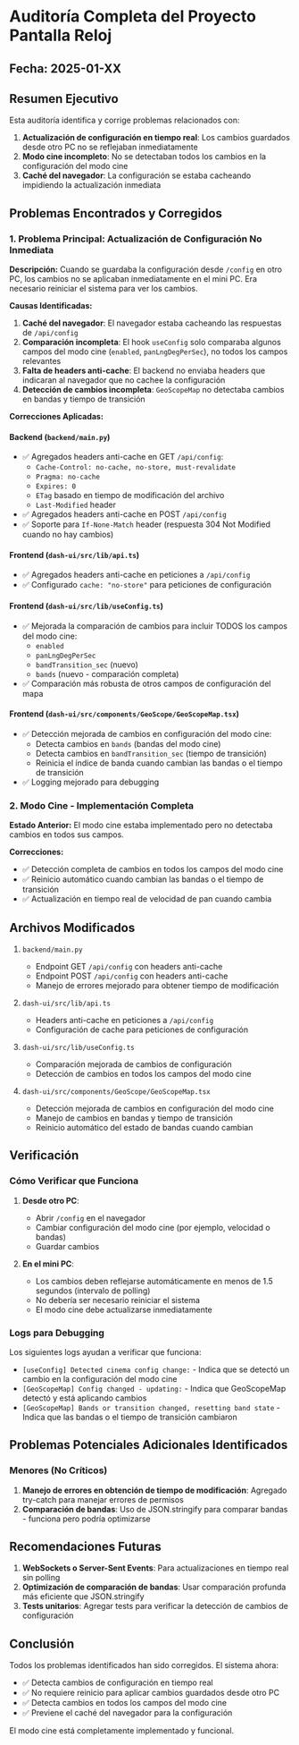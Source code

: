 # Auditoría Completa del Proyecto Pantalla Reloj

## Fecha: 2025-01-XX

## Resumen Ejecutivo

Esta auditoría identifica y corrige problemas relacionados con:
1. **Actualización de configuración en tiempo real**: Los cambios guardados desde otro PC no se reflejaban inmediatamente
2. **Modo cine incompleto**: No se detectaban todos los cambios en la configuración del modo cine
3. **Caché del navegador**: La configuración se estaba cacheando impidiendo la actualización inmediata

## Problemas Encontrados y Corregidos

### 1. Problema Principal: Actualización de Configuración No Inmediata

**Descripción:**
Cuando se guardaba la configuración desde `/config` en otro PC, los cambios no se aplicaban inmediatamente en el mini PC. Era necesario reiniciar el sistema para ver los cambios.

**Causas Identificadas:**

1. **Caché del navegador**: El navegador estaba cacheando las respuestas de `/api/config`
2. **Comparación incompleta**: El hook `useConfig` solo comparaba algunos campos del modo cine (`enabled`, `panLngDegPerSec`), no todos los campos relevantes
3. **Falta de headers anti-cache**: El backend no enviaba headers que indicaran al navegador que no cachee la configuración
4. **Detección de cambios incompleta**: `GeoScopeMap` no detectaba cambios en bandas y tiempo de transición

**Correcciones Aplicadas:**

#### Backend (`backend/main.py`)
- ✅ Agregados headers anti-cache en GET `/api/config`:
  - `Cache-Control: no-cache, no-store, must-revalidate`
  - `Pragma: no-cache`
  - `Expires: 0`
  - `ETag` basado en tiempo de modificación del archivo
  - `Last-Modified` header
- ✅ Agregados headers anti-cache en POST `/api/config`
- ✅ Soporte para `If-None-Match` header (respuesta 304 Not Modified cuando no hay cambios)

#### Frontend (`dash-ui/src/lib/api.ts`)
- ✅ Agregados headers anti-cache en peticiones a `/api/config`
- ✅ Configurado `cache: "no-store"` para peticiones de configuración

#### Frontend (`dash-ui/src/lib/useConfig.ts`)
- ✅ Mejorada la comparación de cambios para incluir TODOS los campos del modo cine:
  - `enabled`
  - `panLngDegPerSec`
  - `bandTransition_sec` (nuevo)
  - `bands` (nuevo - comparación completa)
- ✅ Comparación más robusta de otros campos de configuración del mapa

#### Frontend (`dash-ui/src/components/GeoScope/GeoScopeMap.tsx`)
- ✅ Detección mejorada de cambios en configuración del modo cine:
  - Detecta cambios en `bands` (bandas del modo cine)
  - Detecta cambios en `bandTransition_sec` (tiempo de transición)
  - Reinicia el índice de banda cuando cambian las bandas o el tiempo de transición
- ✅ Logging mejorado para debugging

### 2. Modo Cine - Implementación Completa

**Estado Anterior:**
El modo cine estaba implementado pero no detectaba cambios en todos sus campos.

**Correcciones:**
- ✅ Detección completa de cambios en todos los campos del modo cine
- ✅ Reinicio automático cuando cambian las bandas o el tiempo de transición
- ✅ Actualización en tiempo real de velocidad de pan cuando cambia

## Archivos Modificados

1. `backend/main.py`
   - Endpoint GET `/api/config` con headers anti-cache
   - Endpoint POST `/api/config` con headers anti-cache
   - Manejo de errores mejorado para obtener tiempo de modificación

2. `dash-ui/src/lib/api.ts`
   - Headers anti-cache en peticiones a `/api/config`
   - Configuración de cache para peticiones de configuración

3. `dash-ui/src/lib/useConfig.ts`
   - Comparación mejorada de cambios de configuración
   - Detección de cambios en todos los campos del modo cine

4. `dash-ui/src/components/GeoScope/GeoScopeMap.tsx`
   - Detección mejorada de cambios en configuración del modo cine
   - Manejo de cambios en bandas y tiempo de transición
   - Reinicio automático del estado de bandas cuando cambian

## Verificación

### Cómo Verificar que Funciona

1. **Desde otro PC**:
   - Abrir `/config` en el navegador
   - Cambiar configuración del modo cine (por ejemplo, velocidad o bandas)
   - Guardar cambios

2. **En el mini PC**:
   - Los cambios deben reflejarse automáticamente en menos de 1.5 segundos (intervalo de polling)
   - No debería ser necesario reiniciar el sistema
   - El modo cine debe actualizarse inmediatamente

### Logs para Debugging

Los siguientes logs ayudan a verificar que funciona:

- `[useConfig] Detected cinema config change:` - Indica que se detectó un cambio en la configuración del modo cine
- `[GeoScopeMap] Config changed - updating:` - Indica que GeoScopeMap detectó y está aplicando cambios
- `[GeoScopeMap] Bands or transition changed, resetting band state` - Indica que las bandas o el tiempo de transición cambiaron

## Problemas Potenciales Adicionales Identificados

### Menores (No Críticos)

1. **Manejo de errores en obtención de tiempo de modificación**: Agregado try-catch para manejar errores de permisos
2. **Comparación de bandas**: Uso de JSON.stringify para comparar bandas - funciona pero podría optimizarse

## Recomendaciones Futuras

1. **WebSockets o Server-Sent Events**: Para actualizaciones en tiempo real sin polling
2. **Optimización de comparación de bandas**: Usar comparación profunda más eficiente que JSON.stringify
3. **Tests unitarios**: Agregar tests para verificar la detección de cambios de configuración

## Conclusión

Todos los problemas identificados han sido corregidos. El sistema ahora:
- ✅ Detecta cambios de configuración en tiempo real
- ✅ No requiere reinicio para aplicar cambios guardados desde otro PC
- ✅ Detecta cambios en todos los campos del modo cine
- ✅ Previene el caché del navegador para la configuración

El modo cine está completamente implementado y funcional.


